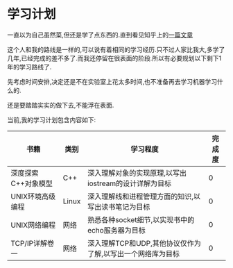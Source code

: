 # 学习计划

一直以为自己虽然菜,但还是学了点东西的.直到看见知乎上的[一篇文章](https://zhuanlan.zhihu.com/p/26637967)

这个人和我的路线是一样的,可以说有着相同的学习经历.只不过人家比我大,多学了几年,已经完成的差不多了.而我还停留在很表面的阶段.所以有必要规划以下剩下1年的学习路线了.

先考虑时间安排,决定还是不在实验室上花太多时间,也不准备再去学习机器学习什么的.

还是要踏踏实实的做下去,不能浮在表面.

当前,我的学习计划包含内容如下:

|书籍|类别|学习程度|完成度|
|-|-|-|-|
|深度探索C++对象模型|C++|深入理解对象的实现原理,以写出iostream的设计详解为目标|0|
|UNIX环境高级编程|Linux|深入理解线和进程管理方面的知识,以写出读书笔记为目标|0|
|UNIX网络编程|网络|熟悉各种socket细节,以实现书中的echo服务器为目标|0|
|TCP/IP详解卷一|网络|深入理解TCP和UDP,其他协议仅作为了解,以写出一个网络库为目标|0|
